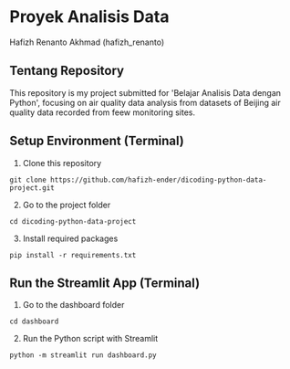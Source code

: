 # Proyek Analisis Data
Hafizh Renanto Akhmad (hafizh_renanto)

## Tentang Repository
This repository is my project submitted for 'Belajar Analisis Data dengan Python', focusing on air quality data analysis from datasets of Beijing air quality data recorded from feew monitoring sites. 

## Setup Environment (Terminal)
1. Clone this repository
```
git clone https://github.com/hafizh-ender/dicoding-python-data-project.git
```
2. Go to the project folder
```
cd dicoding-python-data-project
```

3. Install required packages
```
pip install -r requirements.txt
```

## Run the Streamlit App (Terminal)
1. Go to the dashboard folder
```
cd dashboard
```
2. Run the Python script with Streamlit
```
python -m streamlit run dashboard.py
```